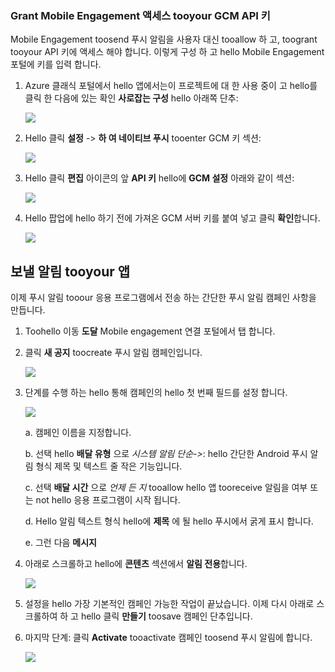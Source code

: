 ### <a name="grant-mobile-engagement-access-tooyour-gcm-api-key"></a>Grant Mobile Engagement 액세스 tooyour GCM API 키
Mobile Engagement toosend 푸시 알림을 사용자 대신 tooallow 하 고, toogrant tooyour API 키에 액세스 해야 합니다. 이렇게 구성 하 고 hello Mobile Engagement 포털에 키를 입력 합니다.

1. Azure 클래식 포털에서 hello 앱에서는이 프로젝트에 대 한 사용 중이 고 hello를 클릭 한 다음에 있는 확인 **사로잡는 구성** hello 아래쪽 단추:
   
    ![](./media/mobile-engagement-android-send-push/engage-button.png)
2. Hello 클릭 **설정** -> **하 여 네이티브 푸시** tooenter GCM 키 섹션:
   
    ![](./media/mobile-engagement-android-send-push/engagement-portal.png)
3. Hello 클릭 **편집** 아이콘의 앞 **API 키** hello에 **GCM 설정** 아래와 같이 섹션:
   
    ![](./media/mobile-engagement-android-send-push/native-push-settings.png)
4. Hello 팝업에 hello 하기 전에 가져온 GCM 서버 키를 붙여 넣고 클릭 **확인**합니다.
   
    ![](./media/mobile-engagement-android-send-push/api-key.png)

## <a id="send"></a>보낼 알림 tooyour 앱
이제 푸시 알림 tooour 응용 프로그램에서 전송 하는 간단한 푸시 알림 캠페인 사항을 만듭니다.

1. Toohello 이동 **도달** Mobile engagement 연결 포털에서 탭 합니다.
2. 클릭 **새 공지** toocreate 푸시 알림 캠페인입니다.
   
    ![](./media/mobile-engagement-android-send-push/new-announcement.png)
3. 단계를 수행 하는 hello 통해 캠페인의 hello 첫 번째 필드를 설정 합니다.
   
    ![](./media/mobile-engagement-android-send-push/campaign-first-params.png)
   
    a. 캠페인 이름을 지정합니다.
   
    b. 선택 hello **배달 유형** 으로 *시스템 알림 단순->*: hello 간단한 Android 푸시 알림 형식 제목 및 텍스트 줄 작은 기능입니다.
   
    c. 선택 **배달 시간** 으로 *언제 든 지* tooallow hello 앱 tooreceive 알림을 여부 또는 not hello 응용 프로그램이 시작 됩니다.
   
    d. Hello 알림 텍스트 형식 hello에 **제목** 에 될 hello 푸시에서 굵게 표시 합니다.
   
    e. 그런 다음 **메시지**
4. 아래로 스크롤하고 hello에 **콘텐츠** 섹션에서 **알림 전용**합니다.
   
    ![](./media/mobile-engagement-android-send-push/campaign-content.png)
5. 설정을 hello 가장 기본적인 캠페인 가능한 작업이 끝났습니다. 이제 다시 아래로 스크롤하여 하 고 hello 클릭 **만들기** toosave 캠페인 단추입니다.
6. 마지막 단계: 클릭 **Activate** tooactivate 캠페인 toosend 푸시 알림에 합니다.
   
    ![](./media/mobile-engagement-android-send-push/campaign-activate.png)

